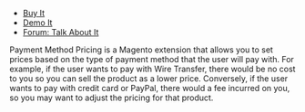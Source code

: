 
 - [Buy It](https://merchantprotocol.com/store/magento-extensions/magento-v1-0/payment-method-pricing.html)
 - [Demo It](http://demo.merchantprotocol.com/M1-payment-method-pricing)
 - [Forum: Talk About It](https://merchantprotocol.com/forums/forum/magento-plugin-forum/payment-method-pricing/)

Payment Method Pricing is a Magento extension that allows you to set prices based on the type of payment method that the user will pay with. For example, if the user wants to pay with Wire Transfer, there would be no cost to you so you can sell the product as a lower price. Conversely, if the user wants to pay with credit card or PayPal, there would a fee incurred on you, so you may want to adjust the pricing for that product. 